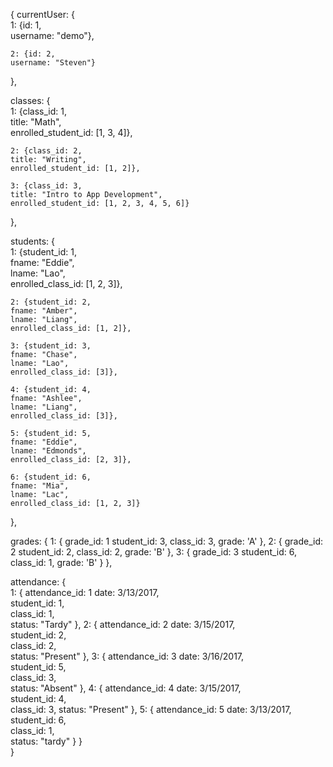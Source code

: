 {
  currentUser: {  
    1: {id: 1,  
    username: "demo"},

    2: {id: 2,  
    username: "Steven"}
  },

  classes: {  
    1: {class_id: 1,  
    title: "Math",  
    enrolled_student_id: [1, 3, 4]},

    2: {class_id: 2,  
    title: "Writing",  
    enrolled_student_id: [1, 2]},

    3: {class_id: 3,  
    title: "Intro to App Development",  
    enrolled_student_id: [1, 2, 3, 4, 5, 6]}
  },

  students: {  
    1: {student_id: 1,  
    fname: "Eddie",  
    lname: "Lao",  
    enrolled_class_id: [1, 2, 3]},

    2: {student_id: 2,  
    fname: "Amber",  
    lname: "Liang",  
    enrolled_class_id: [1, 2]},

    3: {student_id: 3,  
    fname: "Chase",  
    lname: "Lao",  
    enrolled_class_id: [3]},

    4: {student_id: 4,  
    fname: "Ashlee",  
    lname: "Liang",  
    enrolled_class_id: [3]},

    5: {student_id: 5,  
    fname: "Eddie",  
    lname: "Edmonds",  
    enrolled_class_id: [2, 3]},

    6: {student_id: 6,  
    fname: "Mia",  
    lname: "Lac",  
    enrolled_class_id: [1, 2, 3]}
  },

  grades: {
    1: {
      grade_id: 1
      student_id: 3,
      class_id: 3,
      grade: 'A'
    },
    2: {
      grade_id: 2
      student_id: 2,
      class_id: 2,
      grade: 'B'
    },
    3: {
      grade_id: 3
      student_id: 6,
      class_id: 1,
      grade: 'B'
    }
  },

  attendance: {  
    1: {
      attendance_id: 1
      date: 3/13/2017,  
      student_id: 1,  
      class_id: 1,  
      status: "Tardy"
    },
    2: {
      attendance_id: 2
      date: 3/15/2017,  
      student_id: 2,  
      class_id: 2,  
      status: "Present"
    },
    3: {
      attendance_id: 3
      date: 3/16/2017,  
      student_id: 5,  
      class_id: 3,  
      status: "Absent"
    },
    4: {
      attendance_id: 4
      date: 3/15/2017,  
      student_id: 4,  
      class_id: 3,
      status: "Present"
    },
    5: {
      attendance_id: 5
      date: 3/13/2017,  
      student_id: 6,  
      class_id: 1,  
      status: "tardy"
    }
  }  
}  
